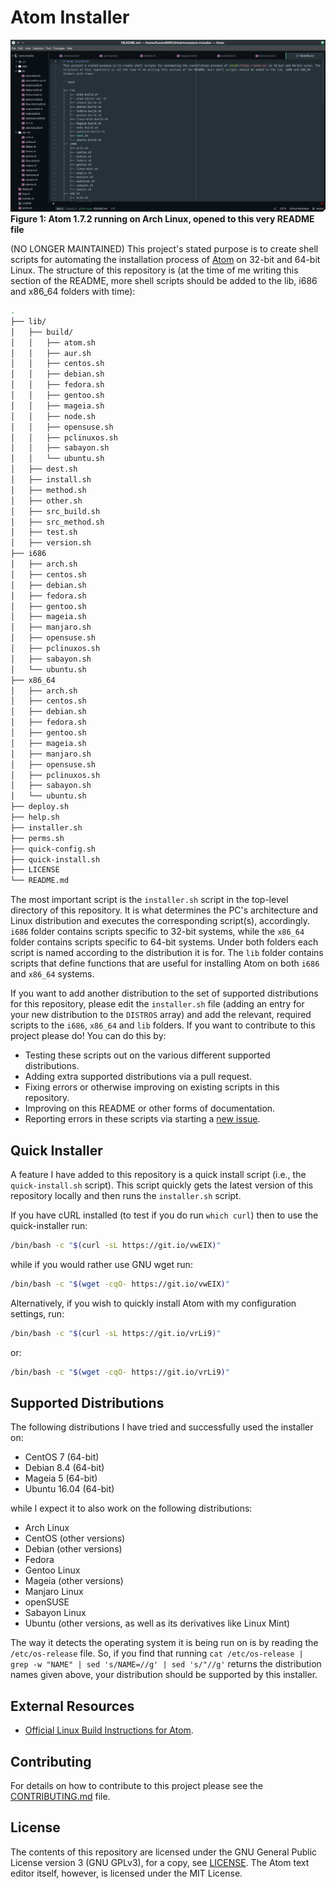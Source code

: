 # Atom Installer
<p>
  <img src="/images/Atom-1.7.2-AI.png" alt="Atom 1.7.2 running on Arch Linux">
  <caption><b>Figure 1: Atom 1.7.2 running on Arch Linux, opened to this very README file</b></caption>
</p>

(NO LONGER MAINTAINED) This project's stated purpose is to create shell scripts for automating the installation process of [Atom](https://atom.io) on 32-bit and 64-bit Linux. The structure of this repository is (at the time of me writing this section of the README, more shell scripts should be added to the lib, i686 and x86_64 folders with time):

```bash
.
├── lib/
│   ├── build/
│   │   ├── atom.sh
│   │   ├── aur.sh
│   │   ├── centos.sh
│   │   ├── debian.sh
│   │   ├── fedora.sh
│   │   ├── gentoo.sh
│   │   ├── mageia.sh
│   │   ├── node.sh
│   │   ├── opensuse.sh
│   │   ├── pclinuxos.sh
│   │   ├── sabayon.sh
│   │   └── ubuntu.sh
│   ├── dest.sh
│   ├── install.sh
│   ├── method.sh
│   ├── other.sh
│   ├── src_build.sh
│   ├── src_method.sh
│   ├── test.sh
│   ├── version.sh
├── i686
│   ├── arch.sh
│   ├── centos.sh
│   ├── debian.sh
│   ├── fedora.sh
│   ├── gentoo.sh
│   ├── mageia.sh
│   ├── manjaro.sh
│   ├── opensuse.sh
│   ├── pclinuxos.sh
│   ├── sabayon.sh
│   └── ubuntu.sh
├── x86_64
│   ├── arch.sh
│   ├── centos.sh
│   ├── debian.sh
│   ├── fedora.sh
│   ├── gentoo.sh
│   ├── mageia.sh
│   ├── manjaro.sh
│   ├── opensuse.sh
│   ├── pclinuxos.sh
│   ├── sabayon.sh
│   └── ubuntu.sh
├── deploy.sh
├── help.sh
├── installer.sh
├── perms.sh
├── quick-config.sh
├── quick-install.sh
├── LICENSE
└── README.md
```

The most important script is the `installer.sh` script in the top-level directory of this repository. It is what determines the PC's architecture and Linux distribution and executes the corresponding script(s), accordingly. `i686` folder contains scripts specific to 32-bit systems, while the `x86_64` folder contains scripts specific to 64-bit systems. Under both folders each script is named according to the distribution it is for. The `lib` folder contains scripts that define functions that are useful for installing Atom on both `i686` and `x86_64` systems.

If you want to add another distribution to the set of supported distributions for this repository, please edit the `installer.sh` file (adding an entry for your new distribution to the `DISTROS` array) and add the relevant, required scripts to the `i686`, `x86_64` and `lib` folders. If you want to contribute to this project please do! You can do this by:

* Testing these scripts out on the various different supported distributions.
* Adding extra supported distributions via a pull request.
* Fixing errors or otherwise improving on existing scripts in this repository.
* Improving on this README or other forms of documentation.
* Reporting errors in these scripts via starting a [new issue](https://github.com/fusion809/atom-installer/issues/new).

## Quick Installer
A feature I have added to this repository is a quick install script (i.e., the `quick-install.sh` script). This script quickly gets the latest version of this repository locally and then runs the `installer.sh` script.

If you have cURL installed (to test if you do run `which curl`) then to use the quick-installer run:

```bash
/bin/bash -c "$(curl -sL https://git.io/vwEIX)"
```

while if you would rather use GNU wget run:

```bash
/bin/bash -c "$(wget -cqO- https://git.io/vwEIX)"
```

Alternatively, if you wish to quickly install Atom with my configuration settings, run:

```bash
/bin/bash -c "$(curl -sL https://git.io/vrLi9)"
```

or:

```bash
/bin/bash -c "$(wget -cqO- https://git.io/vrLi9)"
```

## Supported Distributions
The following distributions I have tried and successfully used the installer on:

* CentOS 7 (64-bit)
* Debian 8.4 (64-bit)
* Mageia 5 (64-bit)
* Ubuntu 16.04 (64-bit)

while I expect it to also work on the following distributions:

* Arch Linux
* CentOS (other versions)
* Debian (other versions)
* Fedora
* Gentoo Linux
* Mageia (other versions)
* Manjaro Linux
* openSUSE
* Sabayon Linux
* Ubuntu (other versions, as well as its derivatives like Linux Mint)

The way it detects the operating system it is being run on is by reading the `/etc/os-release` file. So, if you find that running `cat /etc/os-release | grep -w "NAME" | sed 's/NAME=//g' | sed 's/"//g'` returns the distribution names given above, your distribution should be supported by this installer.

## External Resources
* [Official Linux Build Instructions for Atom](https://github.com/atom/atom/blob/master/docs/build-instructions/linux.md).

## Contributing
For details on how to contribute to this project please see the [CONTRIBUTING.md](/CONTRIBUTING.md) file.

## License
The contents of this repository are licensed under the GNU General Public License version 3 (GNU GPLv3), for a copy, see [LICENSE](/LICENSE). The Atom text editor itself, however, is licensed under the MIT License.
